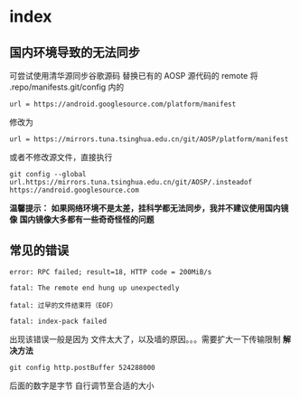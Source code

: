 # index

## 国内环境导致的无法同步

可尝试使用清华源同步谷歌源码 替换已有的 AOSP 源代码的 remote 将 .repo/manifests.git/config 内的

```
url = https://android.googlesource.com/platform/manifest
```

修改为

```
url = https://mirrors.tuna.tsinghua.edu.cn/git/AOSP/platform/manifest
```

或者不修改源文件，直接执行

```
git config --global url.https://mirrors.tuna.tsinghua.edu.cn/git/AOSP/.insteadof https://android.googlesource.com
```

**温馨提示：** **如果网络环境不是太差，挂科学都无法同步，我并不建议使用国内镜像** **国内镜像大多都有一些奇奇怪怪的问题**

## 常见的错误

```
error: RPC failed; result=18, HTTP code = 200MiB/s

fatal: The remote end hung up unexpectedly

fatal: 过早的文件结束符（EOF）

fatal: index-pack failed
```

出现该错误一般是因为 文件太大了，以及墙的原因。。。需要扩大一下传输限制 **解决方法**

```
git config http.postBuffer 524288000
```

后面的数字是字节 自行调节至合适的大小

